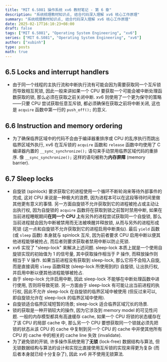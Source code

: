 ```yaml
---
title: "MIT 6.S081 操作系统 xv6 教材笔记 - 第 6 章"
description: "系统梳理教材知识点, 结合代码深入理解 xv6 核心工作原理"
summary: "系统梳理教材知识点, 结合代码深入理解 xv6 核心工作原理"
date: 2025-02-17T16:10:23+08:00
draft: false
tags: ["MIT 6.S081", "Operating System Engineering", "xv6"]
series: ["MIT 6.S081", "Operating System Engineering", "xv6"]
author: ["xubinh"]
type: posts
math: true
---
```


## 6.5 Locks and interrupt handlers

- 由于同一个线程的主执行流和中断执行流有可能会因为需要获取同一个互斥锁而导致相互死锁, 因此一般来讲如果一个 CPU 要获取一个可能会被中断处理函数获取的锁, 那么必须在获取之前关闭中断. xv6 则使用了一个更为保守的策略——只要 CPU 尝试获取任意互斥锁, 都必须确保在获取之前将中断关闭, 这也是 `acquire` 函数中第一行的 `push_off();` 的意义.

## 6.6 Instruction and memory ordering

- 为了确保临界区域中的代码不会由于编译器重排序或 CPU 的乱序执行而跳出临界区域外执行, xv6 在互斥锁的 `acquire` 函数和 `release` 函数中均使用了 C 编译器内置的 `__sync_synchronize();` 语句来手动禁用临界区域代码的重排序. 像 `__sync_synchronize();` 这样的语句被称为**内存屏障** (memory barrier).

## 6.7 Sleep locks

- 自旋锁 (spinlock) 要求获取它的进程使用一个循环不断轮询来等待外部事件的完成, 这对 CPU 来说是一种极大的浪费, 因为进程本可以在这段等待时间里做其他更有意义的事情. 另一方面自旋锁不允许获取到它的进程被抢占或主动让出执行权, 因为自旋锁的 `acquire` 函数将在获取到锁之前暂时禁用中断, 如果在当前进程睡眠期间**在同一个 CPU 上**有另外的进程尝试获取同一个自旋锁, 那么当前进程就会因为中断被禁用而无法被唤醒并释放锁, 从而与另外的进程形成死锁 (这一点和自旋锁不允许获取到它的进程启用中断类似). 最后 `yield` 函数 (或 `sleep` 函数) 本身就与 spinlock 互斥, 因为前者要求 CPU 启用中断以便其他进程能够被抢占, 而后者则要求获取者禁用中断以防止死锁.
- xv6 实现了 "sleep-lock" 来解决上述问题. sleep-lock 本质上就是一个使用自旋锁实现的初始值为 1 的信号量, 其中获取操作相当于 P 操作, 而释放操作则相当于 V 操作. 如果当前进程没有获取到 sleep-lock, 那么它将不会陷入自旋, 而是直接调用 `sleep` 函数释放 (sleep-lock 所使用到的) 自旋锁, 让出执行权, 并启用中断以便其他进程能够被抢占.
- 由于 sleep-lock 允许启用中断, 因此 sleep-lock 不能够在中断处理函数中进行使用, 否则将导致死锁. 另一方面由于 sleep-lock 有可能让出当前进程的执行权, 因此不允许 sleep-lock 在自旋锁的临界区域中被使用 (但反过来可以, 即自旋锁允许在 sleep-lock 的临界区域中使用).
- 自旋锁适合临界区域短暂的场景; sleep-lock 适合临界区域冗长的场景.
- 锁的获取是一种开销较大的操作, 因为它涉及到 memory model 的可见性问题. 一般的内存模型都具有高速缓存 cache, 如果一个 CPU 将锁的状态缓存在了该 CPU 的局部 cache 中, 那么另一个 CPU 要想获取同一个锁就必须先把锁的状态从该 CPU 的 cache 中复制到另一个 CPU 的 cache 中并使其他所有 CPU 的 cache 中的相关的 cache line 失效 (invalidate).
- 为了避免锁的开销, 许多操作系统使用了**无锁** (lock-free) 数据结构与算法, 但无锁数据结构与算法的设计和实现比直接使用互斥锁的实现来得更为复杂 (而后者本身就已经十分复杂了), 因此 xv6 并不使用无锁算法.
